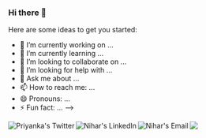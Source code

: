 ### Hi there 👋


Here are some ideas to get you started:

- 🔭 I’m currently working on ...
- 🌱 I’m currently learning ...
- 👯 I’m looking to collaborate on ...
- 🤔 I’m looking for help with ...
- 💬 Ask me about ...
- 📫 How to reach me: ...
- 😄 Pronouns: ...
- ⚡ Fun fact: ...
-->


<a href="http://twitter.com/zutshi_nihar">
  <img align="left" alt="Priyanka's Twitter" src="https://img.icons8.com/bubbles/50/000000/twitter.png"/>
</a>

<a href="https://www.linkedin.com/inniharzutshi/">
  <img align="left" alt="Nihar's LinkedIn" src="https://img.icons8.com/bubbles/50/000000/linkedin.png"/>
</a>

<a href="mailto:niharzutshi12@yahoo.com">
  <img align="left" alt="Nihar's Email" src="https://img.icons8.com/clouds/50/000000/yahoo.png"/>
</a>

<a href="">
<img src="https://img.icons8.com/bubbles/50/000000/behance.png"/>
</a>

